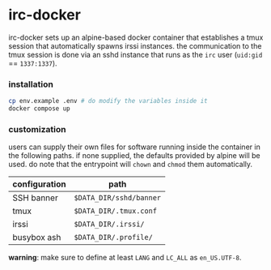 # irc-docker
irc-docker sets up an alpine-based docker container that establishes a tmux
session that automatically spawns irssi instances. the communication to the
tmux session is done via an sshd instance that runs as the `irc` user
(`uid:gid` == `1337:1337`).

### installation
```sh
cp env.example .env # do modify the variables inside it
docker compose up
```

### customization
users can supply their own files for software running inside the container in
the following paths. if none supplied, the defaults provided by alpine will be
used. do note that the entrypoint will `chown` and `chmod` them automatically.


| configuration | path                    |
|---------------|-------------------------|
| SSH banner    | `$DATA_DIR/sshd/banner` |
| tmux          | `$DATA_DIR/.tmux.conf`  |
| irssi         | `$DATA_DIR/.irssi/`     |
| busybox ash   | `$DATA_DIR/.profile/`   |

**warning**: make sure to define at least `LANG` and `LC_ALL` as `en_US.UTF-8`.
